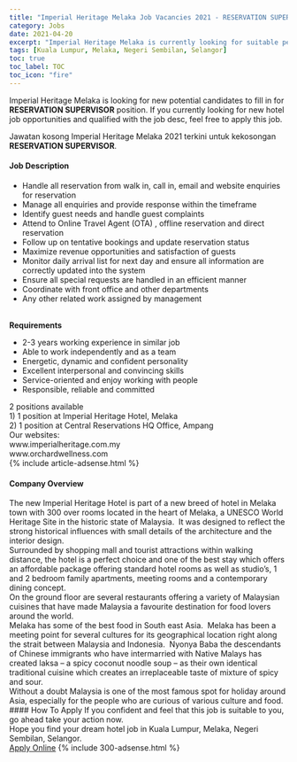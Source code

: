 ```yaml
---
title: "Imperial Heritage Melaka Job Vacancies 2021 - RESERVATION SUPERVISOR" 
category: Jobs 
date: 2021-04-20 
excerpt: "Imperial Heritage Melaka is currently looking for suitable person to fill in the RESERVATION SUPERVISOR which positioned at Kuala Lumpur, Melaka, Negeri Sembilan, Selangor" 
tags: [Kuala Lumpur, Melaka, Negeri Sembilan, Selangor] 
toc: true 
toc_label: TOC 
toc_icon: "fire" 
--- 
```


<p>Imperial Heritage Melaka is looking for new potential candidates to fill in for <b>RESERVATION SUPERVISOR</b> position. If you currently looking for new hotel job opportunities and qualified with the job desc, feel free to apply this job.
</p>Jawatan kosong Imperial Heritage Melaka 2021 terkini untuk kekosongan <b>RESERVATION SUPERVISOR</b>. 
<div><div><h4>Job Description</h4></div><div><div><span><div><ul><li>Handle all reservation from walk in, call in, email and website enquiries for reservation</li><li>Manage all enquiries and provide response within the timeframe</li><li>Identify guest needs and handle guest complaints</li><li>Attend to Online Travel Agent (OTA) , offline reservation and direct reservation</li><li>Follow up on tentative bookings and update reservation status</li><li>Maximize revenue opportunities and satisfaction of guests</li><li>Monitor daily arrival list for next day and ensure all information are correctly updated into the system</li><li>Ensure all special requests are handled in an efficient manner&#160;</li><li>Coordinate with front office and other departments</li><li>Any other related work assigned by management</li></ul><div><br><strong>Requirements</strong></div><ul><li>2-3 years working experience in similar job</li><li>Able to work independently and as a team</li><li>Energetic, dynamic and confident personality</li><li>Excellent interpersonal and convincing skills</li><li>Service-oriented and enjoy working with people</li><li>Responsible, reliable and committed</li></ul><div><div>2 positions available</div><div>1) 1 position at Imperial Heritage Hotel, Melaka</div><div>2) 1 position at Central Reservations HQ Office, Ampang</div><div>Our websites:</div><div>www.imperialheritage.com.my</div><div>www.orchardwellness.com</div></div></div></span></div></div></div> 
{% include article-adsense.html %} 
<div><div><h4>Company Overview</h4></div><div><div><span><div><div>
<div>
<div>
			The new Imperial Heritage Hotel is part of a new breed of hotel in Melaka town with 300 over rooms located in the heart of Melaka, a UNESCO World Heritage Site in the historic state of Malaysia.&#160; It was designed to reflect the strong historical influences with small details of the architecture and the interior design.&#160;</div>
<div>
			Surrounded by shopping mall and tourist attractions within walking distance, the hotel is a perfect choice and one of the best stay which offers an affordable package offering standard hotel rooms as well as studio&#8217;s, 1 and 2 bedroom family apartments, meeting rooms and a contemporary dining concept.&#160;</div>
<div>
			On the ground floor are several restaurants offering a variety of Malaysian cuisines that have made Malaysia a favourite destination for food lovers around the world.&#160;&#160;</div>
</div>
<div>
<div>
			Melaka has some of the best food in South east Asia.&#160; Melaka has been a meeting point for several cultures for its geographical location right along the strait between Malaysia and Indonesia.&#160; Nyonya Baba the descendants of Chinese immigrants who have intermarried with Native Malays has created laksa &#8211; a spicy coconut noodle soup &#8211; as their own identical traditional cuisine which creates an irreplaceable taste of mixture of spicy and sour.</div>
</div>
</div>
<div>
	Without a doubt Malaysia is one of the most famous spot for holiday around Asia, especially for the people who are curious of various culture and food.</div></div></span></div></div></div> 
#### How To Apply 
If you confident and feel that this job is suitable to you, go ahead take your action now. <br/> 
Hope you find your dream hotel job in Kuala Lumpur, Melaka, Negeri Sembilan, Selangor. <br/> 
<a href="https://www.jobstreet.com.my/en/job/reservation-supervisor-4526013?jobId=jobstreet-my-job-4526013" class="btn btn--info" target="_blank" rel="nofollow noopenner">Apply Online</a> 
{% include 300-adsense.html %} 
